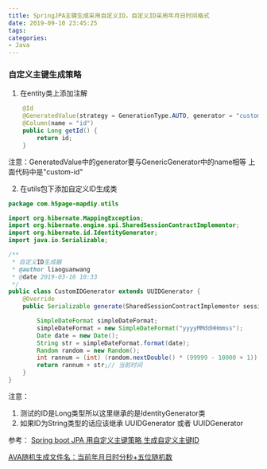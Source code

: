 ```yaml
---
title: SpringJPA主键生成采用自定义ID，自定义ID采用年月日时间格式
date: 2019-09-10 23:45:25
tags:
categories: 
- Java
---
```


### 自定义主键生成策略


1. 在entity类上添加注解
```java
    @Id
    @GeneratedValue(strategy = GenerationType.AUTO, generator = "custom-id")     @GenericGenerator(name = "custom-id", strategy = "com.h5page-mapdiy.utils.CustomIDGenerator")
    @Column(name = "id")
    public Long getId() {
        return id;
    }

```
注意：GeneratedValue中的generator要与GenericGenerator中的name相等 上面代码中是"custom-id"

2. 在utils包下添加自定义ID生成类
```java
package com.h5page-mapdiy.utils

import org.hibernate.MappingException;
import org.hibernate.engine.spi.SharedSessionContractImplementor;
import org.hibernate.id.IdentityGenerator;
import java.io.Serializable;

/**
 * 自定义ID生成器
 * @author liaoguanwang
 * @date 2019-03-16 10:33
 */
public class CustomIDGenerator extends UUIDGenerator {
    @Override
    public Serializable generate(SharedSessionContractImplementor session, Object object) throws MappingException {

        SimpleDateFormat simpleDateFormat;  
        simpleDateFormat = new SimpleDateFormat("yyyyMMddHHmmss");  
        Date date = new Date();  
        String str = simpleDateFormat.format(date);  
        Random random = new Random();  
        int rannum = (int) (random.nextDouble() * (99999 - 10000 + 1)) + 10000;// 获取5位随机数  
        return rannum + str;// 当前时间  
    }
}
```

注意：
1. 测试的ID是Long类型所以这里继承的是IdentityGenerator类
2. 如果ID为String类型的话应该继承 UUIDGenerator 或者 UUIDGenerator

参考：
[Spring boot JPA 用自定义主键策略 生成自定义主键ID](https://www.cnblogs.com/DevMuYuer/p/10088425.html)

[AVA随机生成文件名：当前年月日时分秒+五位随机数](https://sxdtzhaoxinguo.iteye.com/blog/2274635)